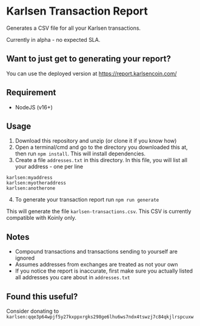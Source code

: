 # Karlsen Transaction Report

Generates a CSV file for all your Karlsen transactions.

Currently in alpha - no expected SLA.

## Want to just get to generating your report?

You can use the deployed version at https://report.karlsencoin.com/

## Requirement

* NodeJS (v16+)

## Usage

1. Download this repository and unzip (or clone it if you know how)
2. Open a terminal/cmd and go to the directory you downloaded this at, then run `npm install`. This will install dependencies.
3. Create a file `addresses.txt` in this directory. In this file, you will list all your address - one per line
```
karlsen:myaddress
karlsen:myotheraddress
karlsen:anotherone
```
4. To generate your transaction report run `npm run generate`

This will generate the file `karlsen-transactions.csv`. This CSV is currently compatible with Koinly only.

## Notes
- Compound transactions and transactions sending to yourself are ignored
- Assumes addresses from exchanges are treated as not your own
- If you notice the report is inaccurate, first make sure you actually listed all addresses you care about in `addresses.txt`

## Found this useful?

Consider donating to `karlsen:qqe3p64wpjf5y27kxppxrgks298ge6lhu6ws7ndx4tswzj7c84qkjlrspcuxw`
